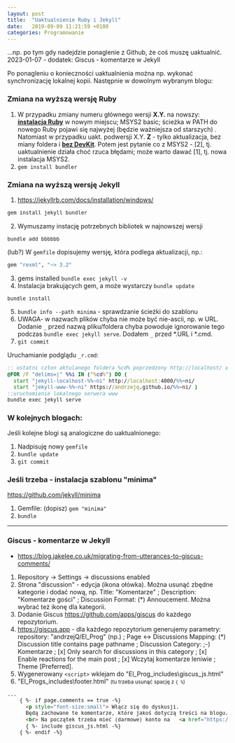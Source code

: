 ```yaml
---
layout: post
title:  "Uaktualnienie Ruby i Jekyll"
date:   2019-09-09 11:21:59 +0100
categories: Programowanie
---
```


...np. po tym gdy nadejdzie ponaglenie z Github, że coś muszę uaktualnić. 2023-01-07 - dodatek: Giscus - komentarze w Jekyll 

Po ponagleniu o konieczności uaktualnienia można np. wykonać synchronizację lokalnej kopii. Następnie w dowolnym wybranym blogu:

### Zmiana na wyższą wersję Ruby

1. W przypadku zmiany numeru głównego wersji **X.Y.** na nowszy: [**instalacja Ruby**](https://rubyinstaller.org/downloads/#with-devkit) w nowym miejscu; MSYS2 basic; ścieżka w PATH do nowego Ruby pojawi się najwyżej (będzie ważniejsza od starszych) .  
Natomiast w przypadku uakt. podwersji X.Y. **Z** - tylko aktualizacja, bez miany foldera i [**bez DevKit**]((https://rubyinstaller.org/downloads/#without-devkit)). Potem jest pytanie co z MSYS2 - [2], tj. uaktualnienie działa choć rzuca błędami; może warto dawać [1], tj. nowa instalacja MSYS2.
2. `gem install bundler`


### Zmiana na wyższą wersję Jekyll

1. <https://jekyllrb.com/docs/installation/windows/>
````bat
gem install jekyll bundler
````
2. Wymuszamy instację potrzebnych bibliotek w najnowszej wersji
````bat
bundle add bbbbbb  
````
(lub?) W `gemfile` dopisujemy wersję, która podlega aktualizacji, np.:
````bat
gem "rexml", "~> 3.2"
````
3. gems installed `bundle exec jekyll -v`
4. Instalacja brakujących gem, a może wystarczy `bundle update`
````bat
bundle install
````

5. `bundle info --path minima` - sprawdzanie ścieżki do szablonu
6. UWAGA- w nazwach plików chyba nie może być nie-ascii, np. w URL. Dodanie `_` przed nazwą pliku/foldera chyba powoduje ignorowanie tego
podczas `bundle exec jekyll serve`. Dodałem `_` przed *.URL i *.cmd.
7. `git commit`

Uruchamianie podglądu `_r.cmd`:

````bat
:: ostatni człon aktulanego foldera %cd% poprzedzony http://localhost/ oraz wywołanie przeglądarki
@FOR /F "delims=|" %%i IN ("%cd%") DO (
  start "jekyll-localhost-%%~ni" http://localhost:4000/%%~ni/
  start "jekyll-www-%%~ni" https://andrzejq.github.io/%%~ni/ )
::uruchomienie lokalnego serwera www
bundle exec jekyll serve
````

### W kolejnych blogach:

Jeśli kolejne blogi są analogiczne do uaktualnionego:

1. Nadpisuję nowy `gemfile`
2. `bundle update`
3. `git commit`


### Jeśli trzeba - instalacja szablonu "minima"

<https://github.com/jekyll/minima>

1. Gemfile: (dopisz) `gem "minima"`
2. `bundle`

- - - -

### Giscus - komentarze w Jekyll 

* <https://blog.jakelee.co.uk/migrating-from-utterances-to-giscus-comments/>

1. Repository -> Settings -> discussions enabled
2. Strona "discussion" - edycja (ikona ołówka). Można usunąć zbędne kategorie i dodać nową, np. Title: "Komentarze" ;  Description: "Komentarze gości" ;  Discussion Format: (*) Annoucement. Można wybrać też ikonę dla kategorii.
3. Dodanie Giscus <https://github.com/apps/giscus> do każdego repozytorium.
4. https://giscus.app - dla każdego repozytorium generujemy parametry:  
  repository: "andrzejQ/El_Prog" (np.) ;  Page ↔️ Discussions Mapping: (*) Discussion title contains page pathname ;  Discussion Category: ;-) Komentarze ;  [x] Only search for discussions in this category ;  [x] Enable reactions for the main post ;  [x] Wczytaj komentarze leniwie ;  Theme [Preferred].
5. Wygenerowany `<script>` wklejam do "El_Prog\_includes\giscus_js.html"
6. "El_Progs\_includes\footer.html" <small>(tu trzeba usunąć spację z `{ %`)</small>
````html
...
    { %- if page.comments == true -%}
      <p style="font-size:small"> Włącz się do dyskusji. 
      Będą zachowane te komentarze, które jakoś dotyczą treści na blogu. 
      <br> Na początek trzeba mieć (darmowe) konto na   <a href="https://github.com/">GitHub</a>.</p>
      { %- include giscus_js.html -%}
    { %- endif -%}
````


<style> pre code, small code {font-size: smaller;} </style>
